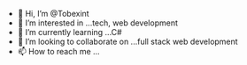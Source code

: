 - 👋 Hi, I’m @Tobexint
- 👀 I’m interested in ...tech, web development
- 🌱 I’m currently learning ...C#
- 💞️ I’m looking to collaborate on ...full stack web development
- 📫 How to reach me ...

<!---
Tobexint/Tobexint is a ✨ special ✨ repository because its `README.md` (this file) appears on your GitHub profile.
You can click the Preview link to take a look at your changes.
--->
